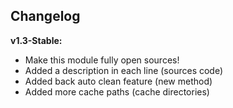 ## Changelog

**v1.3-Stable:**
- Make this module fully open sources!
- Added a description in each line (sources code)
- Added back auto clean feature (new method)
- Added more cache paths (cache directories)
